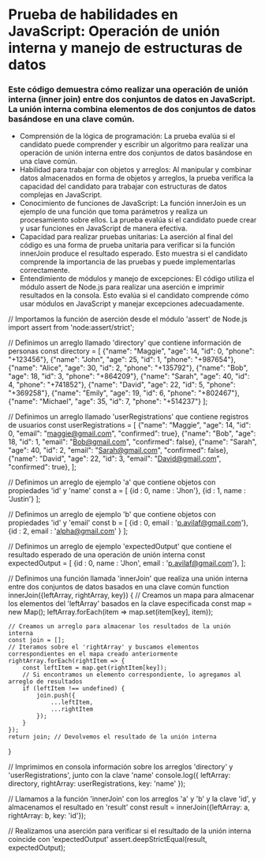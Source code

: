 # Prueba de habilidades en JavaScript: Operación de unión interna y manejo de estructuras de datos

### Este código demuestra cómo realizar una operación de unión interna (inner join) entre dos conjuntos de datos en JavaScript. La unión interna combina elementos de dos conjuntos de datos basándose en una clave común.

- Comprensión de la lógica de programación: La prueba evalúa si el candidato puede comprender y escribir un algoritmo para realizar una operación de unión interna entre dos conjuntos de datos basándose en una clave común.
- Habilidad para trabajar con objetos y arreglos: Al manipular y combinar datos almacenados en forma de objetos y arreglos, la prueba verifica la capacidad del candidato para trabajar con estructuras de datos complejas en JavaScript.
- Conocimiento de funciones de JavaScript: La función innerJoin es un ejemplo de una función que toma parámetros y realiza un procesamiento sobre ellos. La prueba evalúa si el candidato puede crear y usar funciones en JavaScript de manera efectiva.
- Capacidad para realizar pruebas unitarias: La aserción al final del código es una forma de prueba unitaria para verificar si la función innerJoin produce el resultado esperado. Esto muestra si el candidato comprende la importancia de las pruebas y puede implementarlas correctamente.
- Entendimiento de módulos y manejo de excepciones: El código utiliza el módulo assert de Node.js para realizar una aserción e imprimir resultados en la consola. Esto evalúa si el candidato comprende cómo usar módulos en JavaScript y manejar excepciones adecuadamente.

// Importamos la función de aserción desde el módulo 'assert' de Node.js
import assert from 'node:assert/strict';

// Definimos un arreglo llamado 'directory' que contiene información de personas
const directory = [ 
    {"name": "Maggie", "age": 14, "id": 0, "phone": "+123456"}, 
    {"name": "John", "age": 25, "id": 1, "phone": "+987654"}, 
    {"name": "Alice", "age": 30, "id": 2, "phone": "+135792"}, 
    {"name": "Bob", "age": 18, "id": 3, "phone": "+864209"}, 
    {"name": "Sarah", "age": 40, "id": 4, "phone": "+741852"}, 
    {"name": "David", "age": 22, "id": 5, "phone": "+369258"},
    {"name": "Emily", "age": 19, "id": 6, "phone": "+802467"}, 
    {"name": "Michael", "age": 35, "id": 7, "phone": "+514237"}
];

// Definimos un arreglo llamado 'userRegistrations' que contiene registros de usuarios
const userRegistrations = [
    {"name": "Maggie", "age": 14, "id": 0, "email": "maggie@gmail.com", "confirmed": true}, 
    {"name": "Bob", "age": 18, "id": 1, "email": "Bob@gmail.com", "confirmed": false}, 
    {"name": "Sarah", "age": 40, "id": 2, "email": "Sarah@gmail.com", "confirmed": false}, 
    {"name": "David", "age": 22, "id": 3, "email": "David@gmail.com", "confirmed": true}, 
];

// Definimos un arreglo de ejemplo 'a' que contiene objetos con propiedades 'id' y 'name'
const a = [
    {id : 0, name : 'Jhon'},
    {id : 1, name : 'Justin'}
];

// Definimos un arreglo de ejemplo 'b' que contiene objetos con propiedades 'id' y 'email'
const b = [
    {id : 0, email : 'p.avilaf@gmail.com'},
    {id : 2, email : 'alpha@gmail.com' }
];

// Definimos un arreglo de ejemplo 'expectedOutput' que contiene el resultado esperado de una operación de unión interna
const expectedOutput = [
    {id : 0, name : 'Jhon', email : 'p.avilaf@gmail.com'},
];

// Definimos una función llamada 'innerJoin' que realiza una unión interna entre dos conjuntos de datos basados en una clave común
function innerJoin({leftArray, rightArray, key}) {
    // Creamos un mapa para almacenar los elementos del 'leftArray' basados en la clave especificada
    const map = new Map();
    leftArray.forEach(item => map.set(item[key], item));

    // Creamos un arreglo para almacenar los resultados de la unión interna
    const join = [];
    // Iteramos sobre el 'rightArray' y buscamos elementos correspondientes en el mapa creado anteriormente
    rightArray.forEach(rightItem => {
        const leftItem = map.get(rightItem[key]);
        // Si encontramos un elemento correspondiente, lo agregamos al arreglo de resultados
        if (leftItem !== undefined) {
            join.push({
                ...leftItem,
                ...rightItem
            });
        }
    });
    return join; // Devolvemos el resultado de la unión interna
}

// Imprimimos en consola información sobre los arreglos 'directory' y 'userRegistrations', junto con la clave 'name'
console.log({ leftArray: directory, rightArray: userRegistrations, key: 'name' });

// Llamamos a la función 'innerJoin' con los arreglos 'a' y 'b' y la clave 'id', y almacenamos el resultado en 'result'
const result = innerJoin({leftArray: a, rightArray: b, key: 'id'});

// Realizamos una aserción para verificar si el resultado de la unión interna coincide con 'expectedOutput'
assert.deepStrictEqual(result, expectedOutput);
